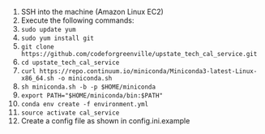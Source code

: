 1. SSH into the machine (Amazon Linux EC2)
2. Execute the following commands:
  1. `sudo update yum`
  2. `sudo yum install git`
  3. `git clone https://github.com/codeforgreenville/upstate_tech_cal_service.git`
  4. `cd upstate_tech_cal_service`
  5. `curl https://repo.continuum.io/miniconda/Miniconda3-latest-Linux-x86_64.sh -o miniconda.sh`
  6. `sh miniconda.sh -b -p $HOME/miniconda`
  7. `export PATH="$HOME/miniconda/bin:$PATH"`
  8. `conda env create -f environment.yml`
  9. `source activate cal_service`
3. Create a config file as shown in config.ini.example

